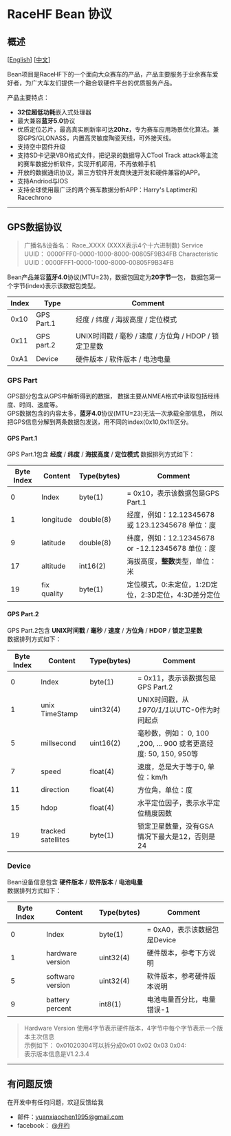 # RaceHF Bean 协议

## 概述

\[[English](https://github.com/zbianbiaos/RaceHF_Protocol/blob/master/RaceHF_Bean/README.md)\]
[[中文](https://github.com/zbianbiaos/RaceHF_Protocol/blob/master/RaceHF_Bean/README_zh.md)\]

Bean项目是RaceHF下的一个面向大众赛车的产品，产品主要服务于业余赛车爱好者，为广大车友们提供一个融合软硬件平台的优质服务产品。

产品主要特点：

- **32位超低功耗**嵌入式处理器
- 最大兼容**蓝牙5.0**协议
- 优质定位芯片，最高真实刷新率可达**20hz**，专为赛车应用场景优化算法。兼容GPS/GLONASS，内置高灵敏度陶瓷天线，可外接天线。
- 支持空中固件升级
- 支持SD卡记录VBO格式文件，把记录的数据导入CTool Track attack等主流的赛车数据分析软件，实现开机即用，不再依赖手机
- 开放的数据通讯协议，第三方软件开发商快速开发和硬件兼容的APP。
- 支持Andriod与IOS
- 支持全球使用最广泛的两个赛车数据分析APP：Harry's Laptimer和Racechrono

***

## GPS数据协议

> 广播名&设备名：       Race_XXXX (XXXX表示4个十六进制数)
> Service UUID：       0000FFF0-0000-1000-8000-00805F9B34FB
> Characteristic UUID：0000FFF1-0000-1000-8000-00805F9B34FB

Bean产品兼容**蓝牙4.0**协议(MTU=23)，数据包固定为**20字节**一包，
数据包第一个字节(index)表示该数据包类型。

Index | Type        | Comment
---   | ---         | ---
0x10  | GPS Part.1  | 经度 / 纬度 / 海拔高度 / 定位模式
0x11  | GPS part.2  | UNIX时间戳 / 毫秒  / 速度 / 方位角 / HDOP / 锁定卫星数
0xA1  | Device      | 硬件版本 / 软件版本 / 电池电量

### GPS Part

GPS部分包含从GPS中解析得到的数据，
数据主要从NMEA格式中读取包括经纬度、时间、速度等。  
GPS数据包含的内容太多，**蓝牙4.0**协议(MTU=23)无法一次承载全部信息，
所以把GPS信息分解到两条数据包发送，用不同的index(0x10,0x11)区分。

#### GPS Part.1

GPS Part.1包含 **经度** / **纬度** / **海拔高度** / **定位模式**
数据排列方式如下：

Byte Index | Content             | Type(bytes) | Comment
---        | ---                 | ---         | ---
0          | Index               | byte(1)     | = 0x10，表示该数据包是GPS Part.1
1          | longitude           | double(8)   | 经度，例如：12.12345678 或 123.12345678 单位：度
9          | latitude            | double(8)   | 纬度，例如：12.12345678 or -12.12345678 单位：度
17         | altitude            | int16(2)    | 海拔高度，**整数**类型，单位：米
19         | fix quality         | byte(1)     | 定位模式，0:未定位，1:2D定位，2:3D定位，4:3D差分定位

#### GPS Part.2

GPS Part.2包含 **UNIX时间戳** / **毫秒**  / **速度** / **方位角** / **HDOP** / **锁定卫星数**  
数据排列方式如下：

Byte Index | Content             | Type(bytes) | Comment
---        | ---                 | ---         | ---
0          | Index               | byte(1)     | = 0x11，表示该数据包是GPS Part.2
1          | unix TimeStamp      | uint32(4)   | UNIX时间戳，从*1970/1/1*以UTC-0作为时间起点
5          | millsecond          | uint16(2)   | 毫秒数，例如： 0, 100 ,200, ... 900 或者更高经度: 50, 150, 950等
7          | speed               | float(4)    | 速度，总是大于等于0, 单位：km/h
11         | direction           | float(4)    | 方位角，单位：度
15         | hdop                | float(4)    | 水平定位因子，表示水平定位精度因数
19         | tracked satellites  | byte(1)     | 锁定卫星数量，没有GSA情况下最大是12，否则是24

### Device

Bean设备信息包含 **硬件版本** / **软件版本** / **电池电量**  
数据排列方式如下：

Byte Index | Content             | Type(bytes) | Comment
---        | ---                 | ---         | ---
0          | Index               | byte(1)     | = 0xA0，表示该数据包是Device
1          | hardware version    | uint32(4)   | 硬件版本，参考下方说明
5          | software version    | uint32(4)   | 软件版本，参考硬件版本说明
9          | battery percent     | int8(1)     | 电池电量百分比，电量错误-1

> Hardware Version 使用4字节表示硬件版本，4字节中每个字节表示一个版本主次信息  
> 示例如下：
> 0x01020304可以拆分成0x01 0x02 0x03 0x04:  
> 表示版本信息是V1.2.3.4

***

## 有问题反馈

在开发中有任何问题，欢迎反馈给我

- 邮件：[yuanxiaochen1995@gmail.com](yuanxiaochen1995@gmail.com)
- facebook： [@弁杓](https://www.facebook.com/profile.php?id=100015307727134)
